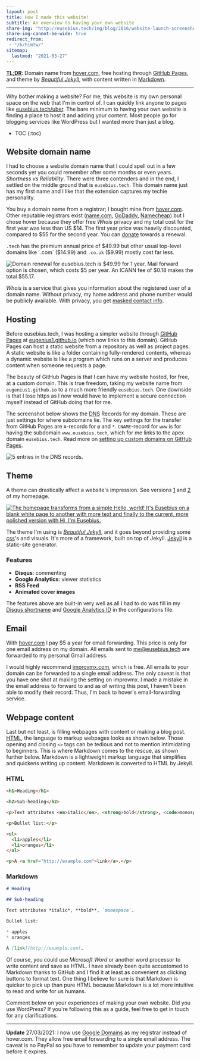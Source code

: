 ```yaml
---
layout: post
title: How I made this website!
subtitle: An overview to having your own website
share-img: "http://eusebius.tech/img/blog/2016/website-launch-screenshot.png"
share-img-cannot-be-wide: true
redirect_from:
 - "/b/himtw/"
sitemap:
  lastmod: "2021-03-27"
---
```


**<abbr title="Too long; didn't read">TL;DR</abbr>**: Domain name from [hover.com](https://hover.com/Yiflhr2y "$2 discount link"), free hosting through [GitHub Pages](https://pages.github.com/), and theme by [*Beautiful Jekyll*](https://beautifuljekyll.com/), with content written in [Markdown](#webpage-content).

---

Why bother making a website? 
For me, this website is my own personal space on the web that I'm in control of. I can quickly link anyone to pages like [eusebius.tech/uber](/uber "Free Uber ride"). 
The bare minimum to having your own website is finding a place to host it and adding your content. Most people go for blogging services like WordPress but I wanted more than just a blog.

- TOC
{:toc}

## Website domain name

I had to choose a website domain name that I could spell out in a few seconds yet you could remember after some months or even years. *Shortness vs Reliability*. There were three contenders and in the end, I settled on the middle ground that is `eusebius.tech`. This domain name just has my first name and I like that the extension captures my techie personality.

You buy a domain name from a registrar; I bought mine from [hover.com](https://hover.com/Yiflhr2y "$2 discount link"). Other reputable registrars exist ([name.com](https://www.name.com/), [GoDaddy](https://www.godaddy.com/), [Namecheap](https://www.namecheap.com/)) but I chose hover because they offer free *Whois* privacy and my total cost for the first year was less than US $14. The first year price was heavily discounted, compared to $55 for the second year. You can [donate](/donate "Donate to Eusebius.Tech") towards a renewal.

`.tech` has the premium annual price of $49.99 but other usual top-level domains like `.com` ($14.99) and `.co.uk` ($9.99) mostly cost far less.

![Domain renewal for eusebius.tech is $49.99 for 1 year. Mail forward option is chosen, which costs $5 per year. An ICANN fee of $0.18 makes the total $55.17.](/img/blog/2016/hover-renewal.png "Domain renewal for a second year")

*Whois* is a service that gives you information about the registered user of a domain name. Without privacy, my home address and phone number would be publicly available. With privacy, you get [masked contact info](http://www.whois.com/whois/eusebius.tech).

## Hosting

Before eusebius.tech, I was hosting a simpler website through [GitHub Pages](https://pages.github.com/) at [eugenius1.github.io](http://eugenius1.github.io) (which now links to this domain). GitHub Pages can host a static website from a repository as well as project pages. A static website is like a folder containing fully-rendered contents, whereas a dynamic website is like a program which runs on a server and produces content when someone requests a page.

The beauty of GitHub Pages is that I can have my website hosted, for free, at a custom domain. This is true freedom, taking my website name from `eugenius1.github.io` to a much more friendly `eusebius.tech`. One downside is that I lose https as I now would have to implement a secure connection myself instead of GitHub doing that for me.

The screenshot below shows the <abbr title="Domain Name System">DNS</abbr> Records for my domain. These are just settings for where subdomains lie. The key settings for the transfer from GitHub Pages are `A`-records for `@` and `*`. `CNAME`-record for `www` is for having the subdomain `www.eusebius.tech`, which for me links to the apex domain `eusebius.tech`. Read more on [setting up custom domains on GitHub Pages](https://docs.github.com/en/github/working-with-github-pages/about-custom-domains-and-github-pages).

![5 entries in the DNS records.](/img/blog/2016/hover-dns.png "DNS settings on hover.com")

## Theme

A theme can drastically affect a website's impression. See versions [1](/index-v1.html) and [2](/index-v2.html) of my homepage.

[![The homepage transforms from a simple `Hello, world! It's Eusebius` on a blank white page to another with more text and finally to the current, more polished version with `Hi, I'm Eusebius`.](/img/blog/2016/theme-history.gif "GIF of website transformation")](/raw/img/blog/2016/theme-history.gif)

The theme I'm using is [*Beautiful Jekyll*](https://beautifuljekyll.com/), and it goes beyond providing some [css](http://www.w3schools.com/css/css_intro.asp "Cascading Style Sheets")'s and visuals. It's more of a framework, built on top of Jekyll. [Jekyll](https://jekyllrb.com/) is a static-site generator.

### Features

- **Disqus**: commenting
- **Google Analytics**: viewer statistics
- **RSS Feed**
- **Animated cover images**

The features above are built-in very well as all I had to do was fill in my [Disqus shortname](https://help.disqus.com/customer/portal/articles/466208) and [Google Analytics ID](https://support.google.com/analytics/answer/1008080) in the configurations file.

## Email

With [hover.com](https://hover.com/Yiflhr2y "$2 discount link") I pay $5 a year for email forwarding. This price is only for one email address on my domain. All emails sent to [me@eusebius.tech](mailto:me@eusebius.tech) are forwarded to my personal Gmail address.

I would highly recommend [improvmx.com](http://improvmx.com/), which is free. All emails to your domain can be forwarded to a single email address. The only caveat is that you have one shot at making the setting on improvmx. I made a mistake in the email address to forward to and as of writing this post, I haven't been able to modify their record. Thus, I'm back to hover's email-forwarding service.

## Webpage content

Last but not least, is filling webpages with content or making a blog post. <abbr title="HyperText Markup Language">HTML</abbr>, the language to markup webpages looks as shown below. Those opening and closing `<>` tags can be tedious and not to mention intimidating to beginners. This is where Markdown comes to the rescue, as shown further below. Markdown is a lightweight markup language that simplifies and quickens writing up content. Markdown is converted to HTML by Jekyll.

### HTML

```html
<h1>Heading</h1>

<h2>Sub-heading</h2>

<p>Text attributes <em>italic</em>, <strong>bold</strong>, <code>monospace</code>.</p>

<p>Bullet list:</p>

<ul>
  <li>apples</li>
  <li>oranges</li>
</ul>

<p>A <a href="http://example.com">link</a>.</p>
```

### Markdown

```markdown
# Heading

## Sub-heading

Text attributes *italic*, **bold**, `monospace`.

Bullet list:

* apples
* oranges

A [link](http://example.com).
```

Of course, you could use *Microsoft Word* or another word processor to write content and save as HTML. I have already been quite accustomed to Markdown thanks to GitHub and I find it at least as convenient as clicking buttons to format text. One thing I believe for sure is that Markdown is quicker to pick up than pure HTML because Markdown is a lot more intuitive to read and write for us humans.

Comment below on your experiences of making your own website. Did you use WordPress? If you're following this as a guide, feel free to get in touch for any clarifications.

---

**Update** 27/03/2021: I now use [Google Domains](https://domains.google/) as my registrar instead of hover.com.
They allow free email forwarding to a single email address.
The caveat is no PayPal so you have to remember to update your payment card before it expires.

